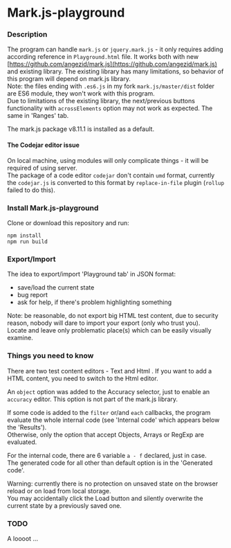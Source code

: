 # Mark.js-playground

### Description
The program can handle `mark.js` or `jquery.mark.js` - it only requires adding according reference in `Playground.html` file.
It works both with new [https://github.com/angezid/mark.js](https://github.com/angezid/mark.js) and existing library. The existing library has many limitations, so behavior of this program will depend on mark.js library.  
Note: the files ending with `.es6.js` in my fork `mark.js/master/dist` folder are ES6 module, they won't work with this program.  
Due to limitations of the existing library, the next/previous buttons functionality with `acrossElements` option may not work as expected. The same in 'Ranges' tab.

The mark.js package v8.11.1 is installed as a default.

#### The Codejar editor issue
On local machine, using modules will only complicate things - it will be required of using server.  
The package of a code editor `codejar` don't contain `umd` format, currently the `codejar.js` is converted to this format by `replace-in-file` plugin (`rollup` failed to do this).

### Install Mark.js-playground
Clone or download this repository and run:
```
npm install
npm run build
```

### Export/Import
The idea to export/import 'Playground tab' in JSON format:
* save/load the current state
* bug report
* ask for help, if there's problem highlighting something

Note: be reasonable, do not export big HTML test content, due to security reason, nobody will dare to import your export (only who trust you).  
Locate and leave only problematic place(s) which can be easily visually examine.  

### Things you need to know

There are two test content editors - Text and Html . If you want to add a HTML content, you need to switch to the Html editor.

An `object` option was added to the Accuracy selector, just to enable an `accuracy` editor. This option is not part of the mark.js library.

If some code is added to the `filter` or/and `each` callbacks, the program evaluate the whole internal code (see 'Internal code' which appears below the 'Results').  
Otherwise, only the option that accept Objects, Arrays or RegExp are evaluated.

For the internal code, there are 6 variable `a - f` declared, just in case.  
The generated code for all other than default option is in the 'Generated code'.

Warning: currently there is no protection on unsaved state on the browser reload or on load from local storage.  
You may accidentally click the Load button and silently overwrite the current state by a previously saved one.

### TODO
A loooot ...

